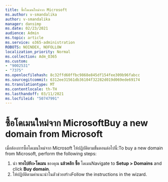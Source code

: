 ```yaml
---
title: ซื้อโดเมนใหม่จาก Microsoft
ms.author: v-smandalika
author: v-smandalika
manager: dansimp
ms.date: 02/23/2021
audience: Admin
ms.topic: article
ms.service: o365-administration
ROBOTS: NOINDEX, NOFOLLOW
localization_priority: Normal
ms.collection: Adm_O365
ms.custom:
- "9002531"
- "7375"
ms.openlocfilehash: 8c32ffd60ffbc9868e845df154fee309b96fabcc
ms.sourcegitcommit: 6312ee31561db36104f32282d019d069ede69174
ms.translationtype: MT
ms.contentlocale: th-TH
ms.lasthandoff: 03/11/2021
ms.locfileid: "50747991"
---
```

# <a name="buy-a-new-domain-from-microsoft"></a><span data-ttu-id="e61bd-102">ซื้อโดเมนใหม่จาก Microsoft</span><span class="sxs-lookup"><span data-stu-id="e61bd-102">Buy a new domain from Microsoft</span></span>

<span data-ttu-id="e61bd-103">เมื่อต้องการซื้อโดเมนใหม่จาก Microsoft ให้ปฏิบัติตามขั้นตอนต่อไปนี้:</span><span class="sxs-lookup"><span data-stu-id="e61bd-103">To buy a new domain from Microsoft, perform the following steps:</span></span>

1. <span data-ttu-id="e61bd-104">นํา **ทางไปยัง>โดเมน** ของคุณ **แล้วคลิก ซื้อ** โดเมน</span><span class="sxs-lookup"><span data-stu-id="e61bd-104">Navigate to **Setup > Domains** and click **Buy domain**.</span></span> 
2. <span data-ttu-id="e61bd-105">ให้ปฏิบัติตามคําแนะนําในตัวช่วยสร้าง</span><span class="sxs-lookup"><span data-stu-id="e61bd-105">Follow the instructions in the wizard.</span></span>